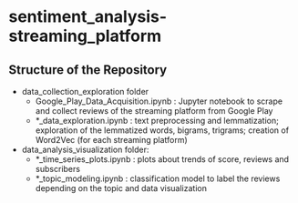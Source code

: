 # sentiment_analysis-streaming_platform
## Structure of the Repository
- data_collection_exploration folder
  - Google_Play_Data_Acquisition.ipynb : Jupyter notebook to scrape and collect reviews of the streaming platform from Google Play
  - *_data_exploration.ipynb : text preprocessing and lemmatization; exploration of the lemmatized words, bigrams, trigrams; creation of Word2Vec (for each streaming platform)
- data_analysis_visualization folder:
  - *_time_series_plots.ipynb : plots about trends of score, reviews and subscribers
  - *_topic_modeling.ipynb : classification model to label the reviews depending on the topic and data visualization
